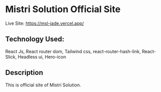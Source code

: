 # Mistri Solution Official Site

Live Site: https://msl-jade.vercel.app/

## Technology Used: 
 React Js, React router dom, Tailwind css, react-router-hash-link, React-Slick, Headless ui, Hero-icon
 
## Description
  This is official site of Mistri Solution.
